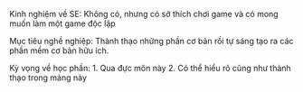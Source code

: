 Kinh nghiệm về SE: Không có, nhưng có sở thích chơi game và có mong muốn làm một game độc lập

Mục tiêu nghề nghiệp: Thành thạo những phần cơ bản rồi tự sáng tạo ra các phần mềm cơ bản hữu ích.

Kỳ vọng về học phần: 1. Qua đực môn này 2. Có thể hiểu rõ cũng như thành thạo trong mảng này